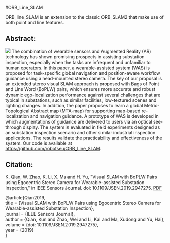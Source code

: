 #ORB_Line_SLAM

ORB_line_SLAM is an extension to the classic ORB_SLAM2 that make use of both point and line features. 

Abstract:
------------
![](https://github.com/robotseu/ORB_Line_SLAM/blob/master/snapshot1.jpg)
The combination of wearable sensors and Augmented Reality (AR) technology has shown promising prospects in assisting substation inspection, especially when the tasks are infrequent and unfamiliar to human operators. In this paper, a wearable-assisted system (WAS) is proposed for task-specific global navigation and position-aware workflow guidance using a head-mounted stereo camera. The key of our proposal is an extended stereo visual SLAM approach is proposed with Bags of Point and Line Word (BoPLW) pairs, which ensures more accurate and robust dynamic ego-localization performance against several challenges that are typical in substations, such as similar facilities, low-textured scenes and lighting changes. In addition, the paper proposes to learn a global Metric-Topological Abstract map (MTA-map) for supporting map-based re-localization and navigation guidance. A prototype of WAS is developed in which augmentations of guidance are delivered to users via an optical see-through display. The system is evaluated in field experiments designed as an substation inspection scenario and other similar industrial inspection applications. The results validate the practicability and effectiveness of the system. Our code is available at https://github.com/robotseu/ORB_Line_SLAM.

Citation:
------------
K. Qian, W. Zhao, K. Li, X. Ma and H. Yu, "Visual SLAM with BoPLW Pairs using Egocentric Stereo Camera for Wearable-assisted Substation Inspection," in IEEE Sensors Journal. doi: 10.1109/JSEN.2019.2947275. [PDF](https://ieeexplore.ieee.org/document/8868098)

@article{Qian2019, <br>
title = {Visual SLAM with BoPLW Pairs using Egocentric Stereo Camera for Wearable-assisted Substation Inspection}, <br>
journal = {IEEE Sensors Journal}, <br>
author = {Qian, Kun and Zhao, Wei and Li, Kai and Ma, Xudong and Yu, Hai}, <br>
volume = {doi: 10.1109/JSEN.2019.2947275}, <br>
year = {2019} <br>
} <br>
